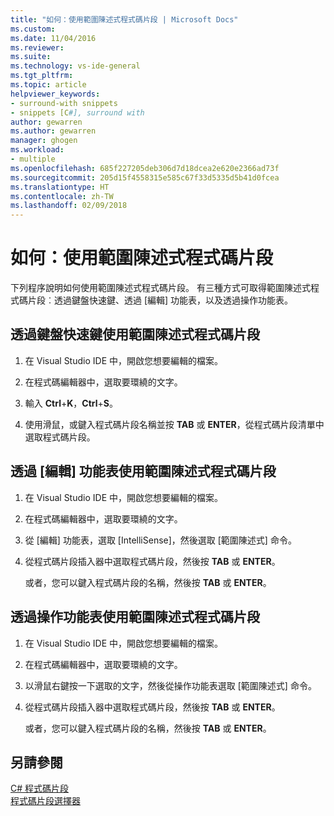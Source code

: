 ```yaml
---
title: "如何：使用範圍陳述式程式碼片段 | Microsoft Docs"
ms.custom: 
ms.date: 11/04/2016
ms.reviewer: 
ms.suite: 
ms.technology: vs-ide-general
ms.tgt_pltfrm: 
ms.topic: article
helpviewer_keywords:
- surround-with snippets
- snippets [C#], surround with
author: gewarren
ms.author: gewarren
manager: ghogen
ms.workload:
- multiple
ms.openlocfilehash: 685f227205deb306d7d18dcea2e620e2366ad73f
ms.sourcegitcommit: 205d15f4558315e585c67f33d5335d5b41d0fcea
ms.translationtype: HT
ms.contentlocale: zh-TW
ms.lasthandoff: 02/09/2018
---
```

# <a name="how-to-use-surround-with-code-snippets"></a>如何：使用範圍陳述式程式碼片段

下列程序說明如何使用範圍陳述式程式碼片段。 有三種方式可取得範圍陳述式程式碼片段︰透過鍵盤快速鍵、透過 [編輯] 功能表，以及透過操作功能表。

## <a name="to-use-surround-with-code-snippets-through-keyboard-shortcut"></a>透過鍵盤快速鍵使用範圍陳述式程式碼片段

1. 在 Visual Studio IDE 中，開啟您想要編輯的檔案。

1. 在程式碼編輯器中，選取要環繞的文字。

1. 輸入 **Ctrl**+**K**，**Ctrl**+**S**。

1. 使用滑鼠，或鍵入程式碼片段名稱並按 **TAB** 或 **ENTER**，從程式碼片段清單中選取程式碼片段。

## <a name="to-use-surround-with-code-snippets-through-the-edit-menu"></a>透過 [編輯] 功能表使用範圍陳述式程式碼片段

1. 在 Visual Studio IDE 中，開啟您想要編輯的檔案。

1. 在程式碼編輯器中，選取要環繞的文字。

1. 從 [編輯] 功能表，選取 [IntelliSense]，然後選取 [範圍陳述式] 命令。

1. 從程式碼片段插入器中選取程式碼片段，然後按 **TAB** 或 **ENTER**。

     或者，您可以鍵入程式碼片段的名稱，然後按 **TAB** 或 **ENTER**。

## <a name="to-use-surround-with-code-snippets-through-the-context-menu"></a>透過操作功能表使用範圍陳述式程式碼片段

1. 在 Visual Studio IDE 中，開啟您想要編輯的檔案。

1. 在程式碼編輯器中，選取要環繞的文字。

1. 以滑鼠右鍵按一下選取的文字，然後從操作功能表選取 [範圍陳述式] 命令。

1. 從程式碼片段插入器中選取程式碼片段，然後按 **TAB** 或 **ENTER**。

     或者，您可以鍵入程式碼片段的名稱，然後按 **TAB** 或 **ENTER**。

## <a name="see-also"></a>另請參閱

[C# 程式碼片段](../ide/visual-csharp-code-snippets.md)  
[程式碼片段選擇器](../ide/reference/code-snippet-picker.md)
